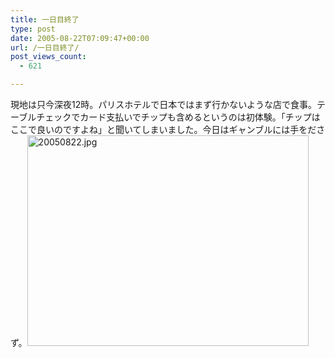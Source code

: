 ```yaml
---
title: 一日目終了
type: post
date: 2005-08-22T07:09:47+00:00
url: /一日目終了/
post_views_count:
  - 621

---
```

現地は只今深夜12時。パリスホテルで日本ではまず行かないような店で食事。テーブルチェックでカード支払いでチップも含めるというのは初体験。「チップはここで良いのですよね」と聞いてしまいました。今日はギャンブルには手をださず。<img src="https://i0.wp.com/jqinglong.html.xdomain.jp/bimg/20050822.jpg?resize=450%2C337" alt="20050822.jpg" width="450" height="337" border="0" data-recalc-dims="1" />